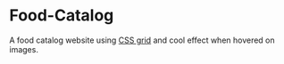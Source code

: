 # Food-Catalog
A food catalog website using [CSS grid](https://developer.mozilla.org/en-US/docs/Web/CSS/grid) and cool effect when hovered on images.
